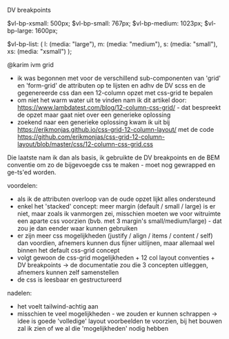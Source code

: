 DV breakpoints

$vl-bp-xsmall: 500px;
$vl-bp-small: 767px;
$vl-bp-medium: 1023px;
$vl-bp-large: 1600px;

$vl-bp-list: (
l: (media: "large"),
m: (media: "medium"),
s: (media: "small"),
xs: (media: "xsmall")
);

@karim ivm grid

- ik was begonnen met voor de verschillend sub-componenten van 'grid' en 'form-grid' de attributen op te lijsten en adhv de DV scss en de gegenereerde css dan een 12-column opzet met css-grid te bepalen
- om niet het warm water uit te vinden nam ik dit artikel door: https://www.lambdatest.com/blog/12-column-css-grid/ - dat bespreekt de opzet maar gaat niet over een generieke oplossing
- zoekend naar een generieke oplossing kwam ik uit bij https://erikmonjas.github.io/css-grid-12-column-layout/ met de code https://github.com/erikmonjas/css-grid-12-column-layout/blob/master/css/12-column-css-grid.css

Die laatste nam ik dan als basis, ik gebruikte de DV breakpoints en de BEM conventie om zo de bijgevoegde css te maken - moet nog gewrapped en ge-ts'ed worden.

voordelen:
- als ik de attributen overloop van de oude opzet lijkt alles ondersteund
- enkel het 'stacked' concept: meer margin (default / small / large) is er niet, maar zoals ik vanmorgen zei, misschien moeten we voor witruimte een aparte css voorzien (bvb. met 3 margin's small/medium/large) - dat zou je dan eender waar kunnen gebruiken
- er zijn meer css mogelijkheden (justify / align / items / content / self) dan voordien, afnemers kunnen dus fijner uitlijnen, maar allemaal wel binnen het default css-grid concept
- volgt gewoon de css-grid mogelijkheden + 12 col layout conventies + DV breakpoints -> de documentatie zou die 3 concepten uitleggen, afnemers kunnen zelf samenstellen
- de css is leesbaar en gestructureerd

nadelen:
- het voelt tailwind-achtig aan
- misschien te veel mogelijkheden - we zouden er kunnen schrappen -> idee is goede 'volledige' layout voorbeelden te voorzien, bij het bouwen zal ik zien of we al die 'mogelijkheden' nodig hebben
